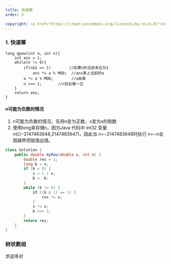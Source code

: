 ```yaml
---
title: 快速幂
order: 3

copyright: <a href="https://creativecommons.org/licenses/by-nc/4.0/">CC BY-NC 4.0协议</a>
---
```




### 1. 快速幂

```
long qpow(int a, int n){
    int ans = 1;
    while(n != 0){
        if(n&1 == 1)        //如果n的当前末位为1
            ans *= a % MOD;  //ans乘上当前的a
        a *= a % MOD;        //a自乘
        n >>= 1;       //n往右移一位
    }
    return ans;
}
```

#### n可能为负数的情况

1. n可能为负数的情况，先将n变为正数，x变为x的倒数
2. 使用long来存储n，因为Java 代码中 int32 变量 n∈[−2147483648,2147483647]，因此当 n=−2147483648时执行 n=−n会因越界而赋值出错。

```java
class Solution {
    public double myPow(double x, int n) {
        double res = 1;
        long b = n;
        if (b < 0) {
            x = 1 / x;
            b = -b;
        }
        while (b != 0) {
            if ((b & 1) == 1) {
                res *= x;
            }
            x *= x;
            b >>= 1;
        }
        return res;
    }
}
```



### 树状数组

求逆序对
